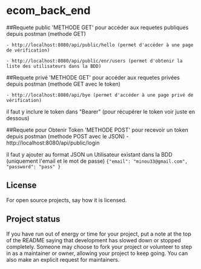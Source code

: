 # ecom_back_end

##Requete public 'METHODE GET'
pour accéder aux requetes publiques depuis postman (methode GET)

    - http://localhost:8080/api/public/hello (permet d'accéder à une page de vérification)

    - http://localhost:8080/api/public/enr/users (permet d'obtenir la liste des utilisateurs dans la BDD)


##Requete privé 'METHODE GET'
pour accéder aux requetes privées depuis postman (methode GET avec le token)

    - http://localhost:8080/api/bye (permet d'accéder à une page privé de vérification)
il faut y inclure le token dans "Bearer" (pour récupérer le token voir juste en dessous)


##Requete pour Obtenir Token 'METHODE POST'
pour recevoir un token depuis postman (methode POST avec le JSON)
    - http://localhost:8080/api/public/login

il faut y ajouter au format JSON un Utilisateur existant dans la BDD (uniquement l'email et le mot de passe)
`{"email": "minou33@gmail.com",
  "password": "pass"
}`




## License
For open source projects, say how it is licensed.

## Project status
If you have run out of energy or time for your project, put a note at the top of the README saying that development has slowed down or stopped completely. Someone may choose to fork your project or volunteer to step in as a maintainer or owner, allowing your project to keep going. You can also make an explicit request for maintainers.
